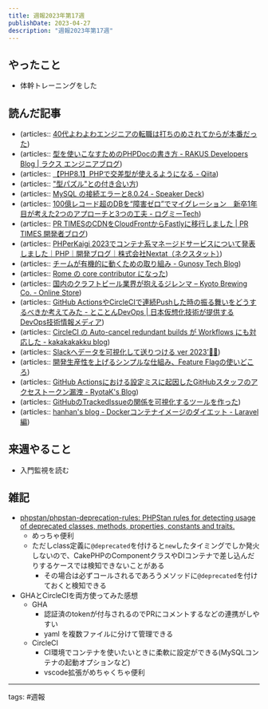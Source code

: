 ```yaml
---
title: 週報2023年第17週
publishDate: 2023-04-27
description: "週報2023年第17週"
---
```


## やったこと

- 体幹トレーニングをした

## 読んだ記事

- (articles:: [40代よわよわエンジニアの転職は打ちのめされてからが本番だった](https://anond.hatelabo.jp/20230415000359))
- (articles:: [型を使いこなすためのPHPDocの書き方 - RAKUS Developers Blog | ラクス エンジニアブログ](https://tech-blog.rakus.co.jp/entry/20210326/php))
- (articles:: [【PHP8.1】PHPで交差型が使えるようになる - Qiita](https://qiita.com/rana_kualu/items/f49582bc94e0bae23d9c))
- (articles:: ["型パズル"との付き合い方](https://talks.leko.jp/type-puzzle-world/#0))
- (articles:: [MySQL の接続エラーと8.0.24 - Speaker Deck](https://speakerdeck.com/mita2/mysql-falsejie-sok-erato8-dot-0-24))
- (articles:: [100億レコード超のDBを“障害ゼロ”でマイグレーション　新卒1年目が考えた2つのアプローチと3つの工夫 - ログミーTech](https://logmi.jp/tech/articles/328386))
- (articles:: [PR TIMESのCDNをCloudFrontからFastlyに移行しました | PR TIMES 開発者ブログ](https://developers.prtimes.jp/2023/04/18/prtimes-cdn-fastly/))
- (articles:: [PHPerKaigi 2023でコンテナ系マネージドサービスについて発表しました｜PHP｜開発ブログ｜株式会社Nextat（ネクスタット）](https://nextat.co.jp/staff/archives/320))
- (articles:: [チームが有機的に動くための取り組み - Gunosy Tech Blog](https://tech.gunosy.io/entry/organic_organization))
- (articles:: [Rome の core contributor になった](https://zenn.dev/nissy_dev/articles/become-a-core-contributor-of-rome))
- (articles:: [国内のクラフトビール業界が抱えるジレンマ – Kyoto Brewing Co. - Online Store](https://kyotobrewing.com/blogs/kbc-blog/the-dilemmas-for-craft-beer-in-japan))
- (articles:: [GitHub ActionsやCircleCIで連続Pushした時の振る舞いをどうするべきか考えてみた - とことんDevOps | 日本仮想化技術が提供するDevOps技術情報メディア](https://devops-blog.virtualtech.jp/entry/20230417/1681699627))
- (articles:: [CircleCI の Auto-cancel redundant builds が Workflows にも対応した - kakakakakku blog](https://kakakakakku.hatenablog.com/entry/2018/08/22/220625?amp=1))
- (articles:: [Slackへデータを可視化して送りつける ver 2023’🕺🏻](https://yamotty.tokyo/post/20230419))
- (articles:: [開発生産性を上げるシンプルな仕組み、Feature Flagの使いどころ](https://zenn.dev/ascend/articles/feature-flag))
- (articles:: [GitHub Actionsにおける設定ミスに起因したGitHubスタッフのアクセストークン漏洩 - RyotaK's Blog](https://blog.ryotak.net/post/github-actions-staff-access-token/))
- (articles:: [GitHubのTrackedIssueの関係を可視化するツールを作った](https://zenn.dev/nasa/articles/introduce_gid))
- (articles:: [hanhan's blog - Dockerコンテナイメージのダイエット - Laravel編](https://blog.hanhans.net/2017/12/13/multistage-php-build/))

## 来週やること

- 入門監視を読む

## 雑記

- [phpstan/phpstan-deprecation-rules: PHPStan rules for detecting usage of deprecated classes, methods, properties, constants and traits.](https://github.com/phpstan/phpstan-deprecation-rules)
  - めっちゃ便利
  - ただしclass定義に`@deprecated`を付けると`new`したタイミングでしか発火しないので、CakePHPのComponentクラスやDIコンテナで差し込んだりするケースでは検知できないことがある 
    - その場合は必ずコールされるであろうメソッドに`@deprecated`を付けておくと検知できる
- GHAとCircleCIを両方使ってみた感想  
  - GHA
    - 認証済のtokenが付与されるのでPRにコメントするなどの連携がしやすい
    - yaml を複数ファイルに分けて管理できる
  - CircleCI
    - CI環境でコンテナを使いたいときに柔軟に設定ができる(MySQLコンテナの起動オプションなど)
    - vscode拡張がめちゃくちゃ便利

---

tags: #週報

